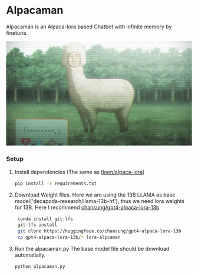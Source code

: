 # Alpacaman
Alpacaman is an Alpaca-lora based Chatbot with infinite memory by finetune. 

![alt text](https://github.com/doxtor6/Alpacaman/blob/main/alpacaman_sg.jpg)

### Setup

1. Install dependencies (The same as [tloen/alpaca-lora](https://github.com/tloen/alpaca-lora/))

   ```bash
   pip install -r requirements.txt
   ```
2. Download Weight files.
   Here we are using the 13B LLAMA as base model('decapoda-research/llama-13b-hf'), thus we need lora weights for 13B. Here I recommend [chansung/gpt4-alpaca-lora-13b](https://huggingface.co/chansung/gpt4-alpaca-lora-13b)
   
   

   ```bash
    conda install git-lfs
    git-lfs install
    git clone https://huggingface.co/chansung/gpt4-alpaca-lora-13b
    cp gpt4-alpaca-lora-13b/* lora-alpcaman
   ```

3. Run the alpacaman.py
   The base model file should be download automatially.
   ```bash
   python alpacaman.py
   ```
